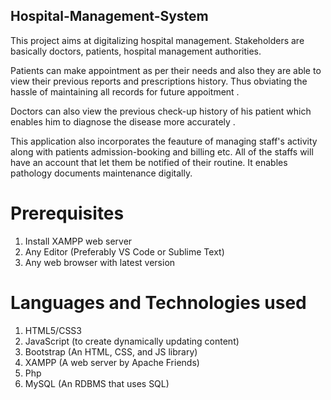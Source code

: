 ## Hospital-Management-System
This project aims at digitalizing hospital management. Stakeholders are basically doctors, patients, hospital management authorities.

Patients can make appointment as per their needs and also they are able to view their previous reports and prescriptions history. 
Thus obviating the hassle of maintaining all records for future appoitment .

Doctors can also view the previous check-up history of his patient which enables him to diagnose the disease more accurately .

This application also incorporates the feauture of managing staff's activity along with patients admission-booking and billing etc.
All of the staffs will have an account that let them be notified of their routine. It enables pathology documents maintenance digitally.

# Prerequisites
1. Install XAMPP web server
2. Any Editor (Preferably VS Code or Sublime Text)
3. Any web browser with latest version

# Languages and Technologies used
1. HTML5/CSS3
2. JavaScript (to create dynamically updating content)
3. Bootstrap (An HTML, CSS, and JS library)
4. XAMPP (A web server by Apache Friends)
5. Php
6. MySQL (An RDBMS that uses SQL)
